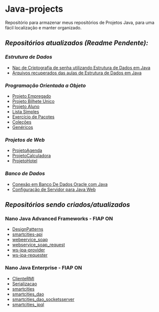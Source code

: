 # Java-projects
Repositório para armazenar meus repositórios de Projetos Java, para uma fácil localização e manter organizado.

## *Repositórios atualizados (Readme Pendente):*
### _Estrutura de Dados_
 - [Nac de Criptografia de senha utilizando Estrutura de Dados em Java](https://github.com/lnbt07/NacSenha)
 - [Arquivos recuperados das aulas de Estrutura de Dados em Java](https://github.com/lnbt07/estruturaDeDados-Java)
 
### _Programação Orientada a Objeto_
 - [Projeto Empregado](https://github.com/lnbt07/ProjetoEmpregado)
 - [Projeto Bilhete Unico](https://github.com/lnbt07/ProjetoBilheteUnico)
 - [Projeto Aluno](https://github.com/lnbt07/ProjetoAluno)
 - [Lista Simples](https://github.com/lnbt07/ListaSimples)
 - [Exercício de Pacotes](https://github.com/lnbt07/exercicioPacote)
 - [Coleções](https://github.com/lnbt07/colecoesJava)
 - [Genéricos](https://github.com/lnbt07/genericoJava)
 
###  _Projetos de Web_
 - [ProjetoAgenda](https://github.com/lnbt07/ProjetoAgenda)
 - [ProjetoCalculadora](https://github.com/lnbt07/ProjetoCalculadora)
 - [ProjetoHotel](https://github.com/lnbt07/ProjetoHotel)

### _Banco de Dados_
 - [Conexão em Banco De Dados Oracle com Java](https://github.com/lnbt07/bancodedados-java)
 - [Configuração de Servidor para Java Web](https://github.com/lnbt07/ServersJavaWeb)


## *Repositórios sendo criados/atualizados*
### Nano Java Advanced Frameworks - FIAP ON
 - [DesignPatterns]()
 - [smartcities-api]()
 - [webeervice_soap]()
 - [webservice_soap_request]()
 - [ws-jpa-provider]()
 - [ws-jpa-requester]()

### Nano Java Enterprise - FIAP ON
 - [ClienteRMI]()
 - [Serializacao]()
 - [smartcities]()
 - [smartcities_dao]()
 - [smartcities_dao_socketsserver]()
 - [smartcities_jpql]()
